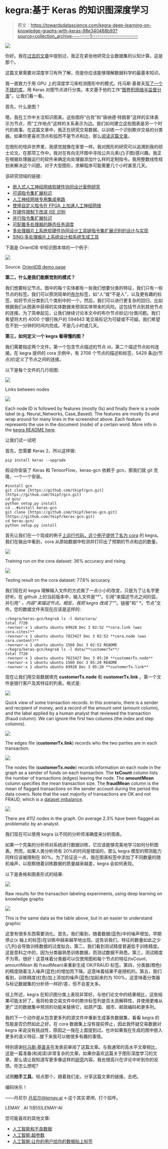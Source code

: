 # kegra:基于 Keras 的知识图深度学习

> 原文：<https://towardsdatascience.com/kegra-deep-learning-on-knowledge-graphs-with-keras-98e340488b93?source=collection_archive---------1----------------------->

![](img/b0ca6d8e3db4a315104829ab7fcd68d2.png)

你好。我在[过去的文章](/machine-learning-use-small-words-5cc8f34a5964)中提到过，我正在紧张地研究企业数据集的认知计算。这是那个。

这篇文章需要对深度学习有所了解，但是你应该能够理解数据科学的最基本知识。

我一直致力于用 GPU 上的深度学习来检测图形中的模式。托马斯·基普夫[写了一个不错的库](https://github.com/tkipf/keras-gcn?files=1)，用 Keras 对图节点进行分类。本文基于他的工作“[图卷积网络半监督分类](https://arxiv.org/abs/1609.02907)”。让我们看一看。

首先，什么是图？

嗯，我在工作中关注知识图表。这些图将“白宫”和“唐纳德·特朗普”这样的实体表示为节点，而“工作地点”这样的关系表示为边。我们如何建立这些图表是另一个时代的故事。在这篇文章中，我正在研究交易数据，以训练一个识别欺诈交易的分类器。如果你更喜欢顶点和弧而不是节点和边，那么[阅读这篇文章](https://math.stackexchange.com/questions/31207/graph-terminology-vertex-node-edge-arc)。

在图形的怪异世界里，我感觉就像在家里一样。我对图形的研究可以追溯到我的硕士论文。在那项工作中，我对在有向无环图中寻找公共元素(凸子图)感兴趣。我正在根据处理器运行的软件来确定向处理器添加什么样的定制指令。我用整数线性规划来解决这个问题。对于大型图形，求解程序可能需要几个小时甚至几天。

该研究领域的链接:

*   [嵌入式人工神经网络软硬件协同设计案例研究](https://link.springer.com/chapter/10.1007/978-3-642-28305-5_18?lipi=urn%3Ali%3Apage%3Ad_flagship3_profile_view_base%3BHLJC%2BSj0TH%2BaHNjsoTOlrw%3D%3D)
*   [可调指令集扩展标识](https://ruor.uottawa.ca/handle/10393/20716?lipi=urn%3Ali%3Apage%3Ad_flagship3_profile_view_base%3BHLJC%2BSj0TH%2BaHNjsoTOlrw%3D%3D)
*   [人工神经网络专用集成电路](http://ieeexplore.ieee.org/document/5873060/?arnumber=5873060&lipi=urn:li:page:d_flagship3_profile_view_base;HLJC%2BSj0TH%2BaHNjsoTOlrw%3D%3D)
*   [使用自定义指令在 FPGA 上加速人工神经网络](http://ieeexplore.ieee.org/document/6030491/?arnumber=6030491&searchWithin=%22Authors%22:.QT.Daniel%20Shapiro.QT.&newsearch=true&lipi=urn:li:page:d_flagship3_profile_view_base;HLJC%2BSj0TH%2BaHNjsoTOlrw%3D%3D)
*   [在硬件限制下改进 ISE 识别](https://ruor.uottawa.ca/handle/10393/19799)
*   [并行指令集扩展标识](http://ieeexplore.ieee.org/document/5662163/?arnumber=5662163&lipi=urn:li:page:d_flagship3_profile_view_base;HLJC%2BSj0TH%2BaHNjsoTOlrw%3D%3D)
*   [可配置多处理器的静态任务调度](https://ruor.uottawa.ca/handle/10393/12896?lipi=urn%3Ali%3Apage%3Ad_flagship3_profile_view_base%3BHLJC%2BSj0TH%2BaHNjsoTOlrw%3D%3D)
*   [多处理器片上系统软硬件协同设计工具链指令集扩展识别的设计与实现](https://search.proquest.com/docview/305138347?lipi=urn%3Ali%3Apage%3Ad_flagship3_profile_view_base%3BHLJC%2BSj0TH%2BaHNjsoTOlrw%3D%3D)
*   [SING:多处理器片上系统设计和系统生成工具](https://ruor.uottawa.ca/handle/10393/12898)

下面是 OrientDB 中知识图本体的一个例子:

![](img/b006e7b143acefaa158b586210adb310.png)

Source: [OrientDB demo page](https://orientdb.com/docs/3.0.x/gettingstarted/demodb/queries/DemoDB-Queries-Shortest-Paths.html)

**第二，什么是我们能察觉到的模式？**

我们想要标记节点。图中的每个实体都有一些我们想要分类的特征，我们只有一些节点的标签。我们可以预测简单的[布尔](https://english.stackexchange.com/questions/4481/should-the-word-boolean-be-capitalized)标签，如“人”或“不是人”，以及更有趣的标签，如将节点分类到几个类别中的一个。然后，我们可以进行更复杂的回归，比如根据我们从图表中获得的实体数据来预测实体带来的风险。这包括节点到其他节点的连接。为了简单起见，让我们继续讨论本文中的布尔节点标记/分类问题。我们希望将大约 4000 个银行账户的 594643 笔交易标记为可疑或不可疑。我们希望在不到一分钟的时间内完成。不是几小时或几天。

**第三，如何定义一个 kegra 看得懂的图？**

我们需要指定两个文件。第一个包含节点描述的节点 id，第二个描述节点如何连接。在 kegra 提供的 cora 示例中，有 2708 个节点的描述和标签，5429 条边(节点对)定义了节点之间的连接。

以下是每个文件的几行视图:

![](img/bcba374b6f3978e51f2dbcd26ad7674e.png)

Links between nodes

![](img/0898fc1857561003ed23f92649cfaf47.png)

Each node ID is followed by features (mostly 0s) and finally there is a node label (e.g. Neural_Networks, Case_Based). The features are mostly 0s and wrap around for many lines in the screenshot above. Each feature represents the use in the document (node) of a certain word. More info in the [kegra README here](https://github.com/tkipf/keras-gcn/blob/master/kegra/data/cora/README).

让我们试一试吧

首先，您需要 Keras 2，所以这样做:

```
pip install keras --upgrade
```

假设你安装了 Keras 和 TensorFlow，keras-gcn 依赖于 gcn，那我们就 git 克隆，一个一个安装。

```
#install gcn
git clone [https://github.com/tkipf/gcn.git](https://github.com/tkipf/gcn.git)
cd gcn/
python setup.py install
cd ..#install keras-gcn
git clone [https://github.com/tkipf/keras-gcn.git](https://github.com/tkipf/keras-gcn.git)
cd keras-gcn/
python setup.py install
```

首先让我们在一个现成的例子[上运行代码，这个例子提供了名为 cora](https://github.com/tkipf/keras-gcn/tree/master/kegra/data/cora) 的 kegra。我们在输出中看到，cora 从原始数据中检测并打印出了预期的节点和边的数量。

![](img/a625044ed17f1f35eadd36aaa93c82e8.png)

Training run on the cora dataset: 36% accuracy and rising.

![](img/cb8fe4ac06ea5073fc9c03d53abe40c1.png)

Testing result on the cora dataset: 77.6% accuracy.

我们现在对 kegra 理解输入文件的方式做了一点小小的改变，只是为了让名字更好听。在 github 上的当前版本中，输入文件是“*”。引用"来描述节点之间的弧，并引用" *。内容”来描述节点。相反，我把 kegra 改成了“*”。链接"和" *。节点”文件。您的数据文件夹现在应该是这样的:

```
~/kegra/keras-gcn/kegra$ ls -l data/cora/
total 7720
-rwxrwxr-x 1 ubuntu ubuntu 69928 Dec 3 02:52 **cora.link (was cora.cites)**
-rwxrwxr-x 1 ubuntu ubuntu 7823427 Dec 3 02:52 **cora.node (was cora.content)**
-rwxrwxr-x 1 ubuntu ubuntu 1560 Dec 3 02:52 README
~/kegra/keras-gcn/kegra$ ls -l data/**customerTx**/
total 7720
-rwxrwxr-x 1 ubuntu ubuntu 7823427 Dec 3 05:20 **customerTx.node**
-rwxrwxr-x 1 ubuntu ubuntu 1560 Dec 3 05:20 README
-rwxrwxr-x 1 ubuntu ubuntu 69928 Dec 3 05:20 **customerTx.link**
```

现在让我们用交易数据填充 **customerTx.node** 和 **customerTx.link** 。第一个文件是银行客户及其特征的列表。格式是:

![](img/d586ffc1922f15972b37e1a32e5def71.png)

Quick view of some transaction records. In this scenario, there is a sender and recipient of money, and a record of the amount sent (amount column), and the label applied by a human analyst that reviewed the transaction (fraud column). We can ignore the first two columns (the index and step columns).

![](img/c91cba096077b96f92eb95daa6d21a2d.png)

The edges file (**customerTx.link**) records who the two parties are in each transaction.

![](img/2fec8a96e49b55735359f48a20458f10.png)

The nodes file (**customerTx.node**) records information on each node in the graph as a sender of funds on each transaction. The **txCount** column lists the number of transactions (edges) leaving the node. The **amountMean** column specifies the mean transaction size. The **fraudMean** column is the mean of flagged transactions on the sender account during the period this data covers. Note that the vast majority of transactions are OK and not FRAUD, which is a [dataset imbalance](https://machinelearningmastery.com/tactics-to-combat-imbalanced-classes-in-your-machine-learning-dataset/).

![](img/988d3b676a5450b059d523338caba826.png)

There are 4112 nodes in the graph. On average 2.3% have been flagged as problematic by an analyst.

我们现在可以使用 kegra 以不同的分析师准确度来分析图表。

如果一个完美的分析师对系统进行数据训练，它应该能够完美地学习如何分析图表。然而，如果人类分析师有 20%的时间是错误的，那么 kegra 模型的预测能力同样应该被限制在 80%。为了验证这一点，我在图表标签中添加了不同数量的随机噪声，以观察随着训练数据的质量越来越差，kegra 会如何表现。

以下是表格和图表形式的结果:

![](img/a947e40d1fb0de0ff2e617461f81e2e7.png)

Raw results for the transaction labeling experiments, using deep learning on knowledge graphs

![](img/8d1ae18d9598ff87eac87e611b5da4a5.png)

This is the same data as the table above, but in an easier to understand graphic

这里有很多东西需要消化。首先，我们看到，随着数据(蓝色)中的噪声增加，早期停止(x 轴上的标签)在训练中越来越早地出现。这告诉我们，特征的数量如此之少(几列)会导致训练数据的过度拟合。第二，我们看到测试精度普遍低于训练精度。这是意料之中的，因为分类器熟悉训练数据，而测试数据不熟悉。第三，测试精度不为零。很好！这意味着分类器可以仅使用图和每个节点的特征(txCount、amountMean 和 fraudMean)来重新生成 OK/FRAUD 标签。第四，分类器(橙色)的精度随着注入噪声(蓝色)的增加而下降。这意味着结果不是随机的。第五，我们看到，训练精度(红色)加上添加的噪声(蓝色)加起来约为 100%，这意味着分类器与标记数据集的分析师一样好/差，但不会差太多。

综上所述，kegra 在知识图分类上表现非常好。与他们论文中的结果相比，这些结果可能太好了。我将检查交易文件中的欺诈标签列是否太具解释性，并使用更难从更广泛的数据集中预测的功能来替换它，如原产国、城市、邮政编码和更多列。

我的下一个动作是从包含更多列的源文件中重新生成事务数据集，看看 kegra 的性能是否仍然如此之好。在 cora 数据集上没有提前停止，因此我怀疑交易数据对 kegra 来说没有挑战性，原因之一我在上面提到过。也许如果我在生成的图中嵌入更多的语义特征…接下来我可以做很多有趣的事情。

特别感谢[托马斯·基普夫](https://github.com/tkipf)在发表前审阅了这篇文章。与我通常的高水平文章相比，这是一篇准备(和阅读)非常复杂的文章。如果你喜欢这篇关于图形深度学习的文章，那么请让我知道写更多像这样的[研究](https://en.wiktionary.org/wiki/researchy)内容。我也很高兴在评论中听到你的反馈。你怎么想呢?

试用**拍手工具**。轻点那个。跟着我们走。分享这篇文章的链接。去吧。

编码快乐！

——丹尼尔
[丹尼尔@lemay.ai](mailto:daniel@lemay.ai) ←这个其实*管用*。打个招呼。

LEMAY . AI
1(855)LEMAY-AI

您可能喜欢的其他文章:

*   [人工智能和不良数据](/artificial-intelligence-and-bad-data-fbf2564c541a)
*   [人工智能:超参数](/artificial-intelligence-hyperparameters-48fa29daa516)
*   [人工智能:让你的用户给你的数据贴上标签](https://medium.com/towards-data-science/artificial-intelligence-get-your-users-to-label-your-data-b5fa7c0c9e00)